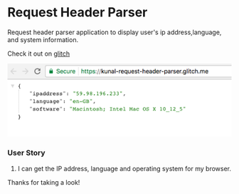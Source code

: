 # Request Header Parser  
  
Request header parser application to display user's ip address,language, and system information.  
  
Check it out on [glitch](https://kunal-request-header-parser.glitch.me/)  
  
![Request Header Parser screenshot][image]  
  
[image]: https://github.com/abkunal/Request-Header-Parser/blob/master/request%20header%20parser%20screenshot.png "Request Header Parser"  
  
### User Story  
  
1. I can get the IP address, language and operating system for my browser.  
  
Thanks for taking a look!
